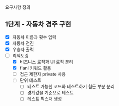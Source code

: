 요구사항 정의
## 1단계 - 자동차 경주 구현
- [x] 자동차 이름과 횟수 입력
- [x] 자동차 전진
- [x] 우승자 출력
- [ ] 리팩토링
  - [x] 비즈니스 로직과 UI 로직 분리
  - [x] fianl 키워드 활용
  - [ ] 접근 제한자 private 사용
  - [ ] 단위 테스트 
    - [ ] 테스트 가능한 코드와 테스트하기 힘든 부분 분리
    - [ ] 경계값을 기준으로 테스트
    - [ ] 테스트 픽스처 생성